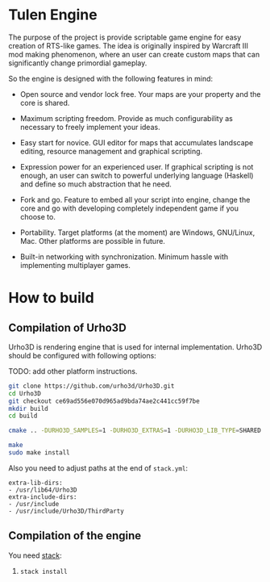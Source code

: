Tulen Engine
============

The purpose of the project is provide scriptable game engine for easy creation
of RTS-like games. The idea is originally inspired by Warcraft III mod making phenomenon,
where an user can create custom maps that can significantly change primordial gameplay.  

So the engine is designed with the following features in mind:

- Open source and vendor lock free. Your maps are your property and the core is shared.

- Maximum scripting freedom. Provide as much configurability as necessary to freely
implement your ideas.

- Easy start for novice. GUI editor for maps that accumulates landscape editing,
resource management and graphical scripting.

- Expression power for an experienced user. If graphical scripting is not enough,
an user can switch to powerful underlying language (Haskell) and define so much
abstraction that he need.

- Fork and go. Feature to embed all your script into engine, change the core and
go with developing completely independent game if you choose to.

- Portability. Target platforms (at the moment) are Windows, GNU/Linux, Mac. Other
platforms are possible in future.

- Built-in networking with synchronization. Minimum hassle with implementing
multiplayer games.

How to build
============

## Compilation of Urho3D

Urho3D is rendering engine that is used for internal implementation. Urho3D should be configured with following options:

TODO: add other platform instructions.

``` bash
git clone https://github.com/urho3d/Urho3D.git
cd Urho3D
git checkout ce69ad556e070d965ad9bda74ae2c441cc59f7be
mkdir build
cd build

cmake .. -DURHO3D_SAMPLES=1 -DURHO3D_EXTRAS=1 -DURHO3D_LIB_TYPE=SHARED -DCMAKE_INSTALL_PREFIX:PATH=/usr

make
sudo make install
```

Also you need to adjust paths at the end of `stack.yml`:

```
extra-lib-dirs:
- /usr/lib64/Urho3D
extra-include-dirs:
- /usr/include
- /usr/include/Urho3D/ThirdParty
```

## Compilation of the engine

You need [stack](https://haskell-lang.org/get-started):

1. `stack install`

